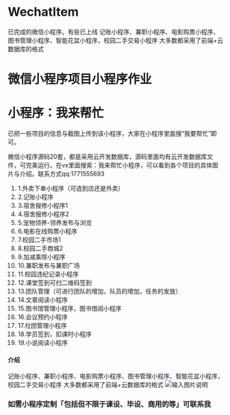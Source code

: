 # WechatItem
已完成的微信小程序。有些已上线
记账小程序、兼职小程序、电影购票小程序、图书管理小程序、智能花盆小程序，校园二手交易小程序 大多数都采用了前端+云数据库的格式
# 微信小程序项目小程序作业
# 小程序：我来帮忙 
已把一些项目的信息与截图上传到该小程序，大家在小程序里面搜“我要帮忙”即可。

微信小程序源码20套，都是采用云开发数据库，源码里面均有云开发数据库文件，可完美运行。在vx里面搜索：我来帮忙小程序，可以看到各个项目的具体图片与介绍。联系方式qq:1771555693


1. 1.外卖下单小程序（可选到店还是外卖）
1. 2.记账小程序
1. 3.宿舍报修小程序1
1. 4.宿舍报修小程序2
1. 5.宠物领养-领养发布与浏览
1. 6.电影在线购票小程序
1. 7.校园二手市场1
1. 8.校园二手商城2
1. 9.加减乘除小程序
1. 10.兼职发布与兼职广场
1. 11.校园违纪记录小程序
1. 12.课堂签到可扫二维码签到
1. 13.团队管理（可进行团队的增加，队员的增加，任务的发放）
1. 14.文章阅读小程序
1. 15.图书馆管理小程序，图书借阅小程序
1. 16.会议预约小程序
1. 17.社团管理小程序
1. 18.学员签到，扣课时小程序
1. 19.小说阅读小程序


#### 介绍
记账小程序、兼职小程序、电影购票小程序、图书管理小程序、智能花盆小程序，校园二手交易小程序
大多数都采用了前端+云数据库的格式
![输入图片说明](20221122210750.png)
### 如需小程序定制「包括但不限于课设、毕设、商用的等」可联系我




